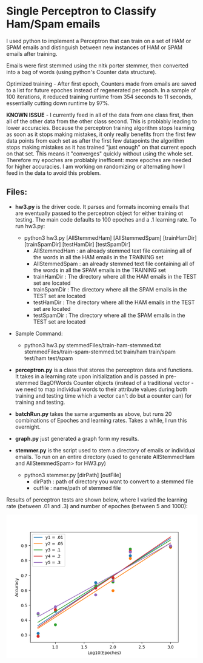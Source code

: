 # Single Perceptron to Classify Ham/Spam emails

I used python to implement a Perceptron that can train on a set of HAM or SPAM emails and distinguish between new instances of HAM or SPAM emails after training.

Emails were first stemmed using the nltk porter stemmer, then converted into a bag of words (using python's Counter data structure). 

Optimized training - After first epoch, Counters made from emails are saved to a list for future epoches instead of regenerated per epoch. In a sample of 100 iterations, it reduced training runtime from 354 seconds to 11 seconds, essentially cutting down runtime by 97%.

**KNOWN ISSUE** - I currently feed in all of the data from one class first, then all of the other data from the other class second. This is problably leading to lower accuracies. Because the perceptron training algorithm stops learning as soon as it stops making mistakes, it only really benefits from the first few data points from each set as after the first few datapoints the algorithm stops making mistakes as it has trained "just enough" on that current epoch on that set. This means it "converges" quickly without using the whole set. Therefore my epoches are problably inefficent: more epoches are needed for higher accuracies. I am working on randomizing or alternating how I feed in the data to avoid this problem.  

## Files:
* **hw3.py** is the driver code. It parses and formats incoming emails that are eventually passed to the perceptron object for either training ot testing. The main code defaults to 100 epoches and a .1 learning rate. To run hw3.py:

    * python3 hw3.py \[AllStemmedHam\] \[AllStemmedSpam\] \[trainHamDir\] \[trainSpamDir\] \[testHamDir\] \[testSpamDir\]
        * AllStemmedHam : an already stemmed text file containing all of the words in all the HAM emails in the TRAINING set
        * AllStemmedSpam : an already stemmed text file containing all of the words in all the SPAM emails in the TRAINING set
        * trainHamDir : The directory where all the HAM emails in the TEST set are located
        * trainSpamDir : The directory where all the SPAM emails in the TEST set are located
        * testHamDir : The directory where all the HAM emails in the TEST set are located
        * testSpamDir : The directory where all the SPAM emails in the TEST set are located

* Sample Command:
    * python3 hw3.py stemmedFiles/train-ham-stemmed.txt stemmedFiles/train-spam-stemmed.txt train/ham train/spam test/ham test/spam

* **perceptron.py** is a class that stores the perceptron data and functions. It takes in a learning rate upon initialization and is passed in pre-stemmed BagOfWords Counter objects (instead of a traditional vector - we need to map individual words to their attribute values during both training and testing time which a vector can't do but a counter can) for training and testing.
* **batchRun.py** takes the same arguments as above, but runs 20 combinations of Epoches and learning rates. Takes a while, I run this overnight.
* **graph.py** just generated a graph form my results.
* **stemmer.py** is the script used to stem a directory of emails or individual emails. To run on an entire directory (used to generate AllStemmedHam and AllStemmedSpam> for HW3.py)
    * python3 stemmer.py \[dirPath\] \[outFile\]
        * dirPath : path of directory you want to convert to a stemmed file
        * outfile : name/path of stemmed file

Results of perceptron tests are shown below, where I varied the learning rate (between .01 and .3) and number of epoches (between 5 and 1000):


![Accuracy of perceptron given different learning rates and epoches](results/graphResults.png)
